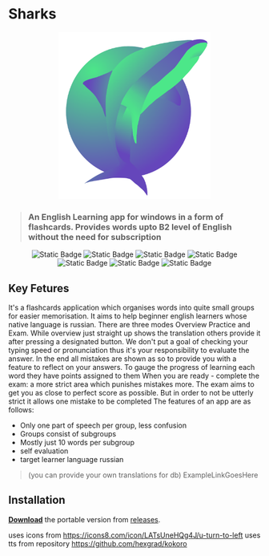 # Sharks

<div align="center">
  <img height="333" src="https://github.com/Hoisasa/English-word-learning/blob/readme/assets/images/sharkonamiTransparent.png?raw=true">
</div>

> ### An English Learning app for windows in a form of flashcards. Provides words upto B2 level of English without the need for subscription

<div align="center">
    <p>
    <img alt="Static Badge" src="https://img.shields.io/badge/Python-3.11-3776AB?logo=python&logoColor=ffd242">
    <img alt="Static Badge" src="https://img.shields.io/badge/Kokoro-TTS-ebb434">
    <img alt="Static Badge" src="https://img.shields.io/badge/Style-TTS-cc8a33">
    <img alt="Static Badge" src="https://img.shields.io/badge/TinyDB-DB-587896">
    <img alt="Static Badge" src="https://img.shields.io/badge/PySide-6.9-41CD52?logo=qt">
    <img alt="Static Badge" src="https://img.shields.io/badge/English Level-B2-ba5df0">
    <img alt="Static Badge" src="https://img.shields.io/badge/Licence-MIT-green">
    </p>
</div>

## Key Fetures

It's a flashcards application which organises words into quite small groups for easier memorisation. It aims to help beginner english learners whose native language is russian. There are three modes Overview Practice and Exam. While overview just straight up shows the translation others provide it after pressing a designated button. We don't put a goal of checking your typing speed or pronunciation thus it's your responsibility to evaluate the answer. In the end all mistakes are shown as so to provide you with a feature to reflect on your answers. To gauge the progress of learning each word they have points assigned to them When you are ready - complete the exam: a more strict area which punishes mistakes more. The exam aims to get you as close to perfect score as possible. But in order to not be utterly strict it allows one mistake to be completed
The features of an app are as follows:
- Only one part of speech per group, less confusion
- Groups consist of subgroups
- Mostly just 10 words per subgroup
- self evaluation
- target learner language russian
> (you can provide your own translations for db) ExampleLinkGoesHere


## Installation

[**Download**](https://github.com/Hoisasa/English-word-learning/releases/download/v0.2.1/UnoLingoLearn.rar) the portable version from [releases](https://github.com/Hoisasa/English-word-learning/releases).



uses icons from  https://icons8.com/icon/LATsUneHQg4J/u-turn-to-left
uses tts from repository https://github.com/hexgrad/kokoro



